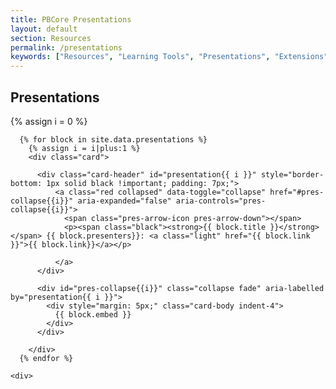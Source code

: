 ```yaml
---
title: PBCore Presentations
layout: default
section: Resources
permalink: /presentations
keywords: ["Resources", "Learning Tools", "Presentations", "Extensions", "Association of Moving Image Archivists (AMIA)", "Code4Lib", "Webinars"]
---
```

<h2 class="red title bold">Presentations</h2>
{% assign i = 0 %}
<div class="row">
  <div class="col-10 mx-auto">
    <div class="accordion" id="presentation-accordion">

      {% for block in site.data.presentations %}
        {% assign i = i|plus:1 %}
        <div class="card">

          <div class="card-header" id="presentation{{ i }}" style="border-bottom: 1px solid black !important; padding: 7px;">
              <a class="red collapsed" data-toggle="collapse" href="#pres-collapse{{i}}" aria-expanded="false" aria-controls="pres-collapse{{i}}">
                <span class="pres-arrow-icon pres-arrow-down"></span>
                <p><span class="black"><strong>{{ block.title }}</strong></span> {{ block.presenters}}: <a class="light" href="{{ block.link }}">{{ block.link}}</a></p>

              </a>
          </div>

          <div id="pres-collapse{{i}}" class="collapse fade" aria-labelled by="presentation{{ i }}">
            <div style="margin: 5px;" class="card-body indent-4">
              {{ block.embed }}
            </div>
          </div>

        </div>
      {% endfor %}

    <div>
  </div>
</div>
